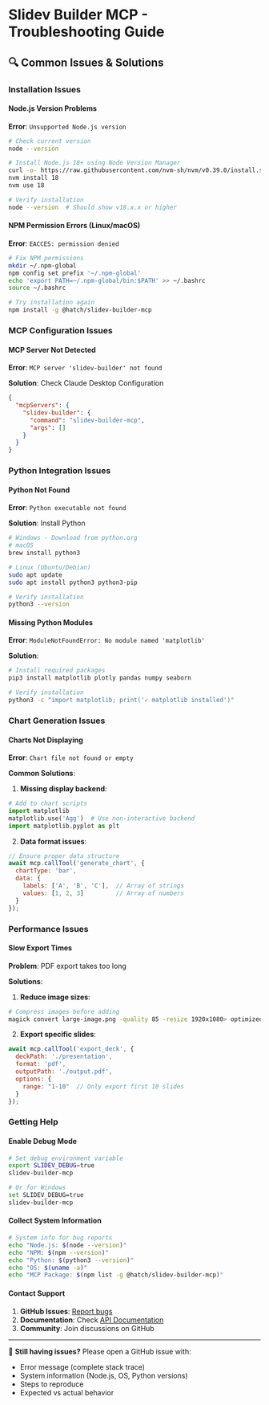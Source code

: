 # Slidev Builder MCP - Troubleshooting Guide

## 🔍 Common Issues & Solutions

### Installation Issues

#### Node.js Version Problems
**Error**: `Unsupported Node.js version`
```bash
# Check current version
node --version

# Install Node.js 18+ using Node Version Manager
curl -o- https://raw.githubusercontent.com/nvm-sh/nvm/v0.39.0/install.sh | bash
nvm install 18
nvm use 18

# Verify installation
node --version  # Should show v18.x.x or higher
```

#### NPM Permission Errors (Linux/macOS)
**Error**: `EACCES: permission denied`
```bash
# Fix NPM permissions
mkdir ~/.npm-global
npm config set prefix '~/.npm-global'
echo 'export PATH=~/.npm-global/bin:$PATH' >> ~/.bashrc
source ~/.bashrc

# Try installation again
npm install -g @hatch/slidev-builder-mcp
```

### MCP Configuration Issues

#### MCP Server Not Detected
**Error**: `MCP server 'slidev-builder' not found`

**Solution**: Check Claude Desktop Configuration
```json
{
  "mcpServers": {
    "slidev-builder": {
      "command": "slidev-builder-mcp",
      "args": []
    }
  }
}
```

### Python Integration Issues

#### Python Not Found
**Error**: `Python executable not found`

**Solution**: Install Python
```bash
# Windows - Download from python.org
# macOS
brew install python3

# Linux (Ubuntu/Debian)
sudo apt update
sudo apt install python3 python3-pip

# Verify installation
python3 --version
```

#### Missing Python Modules
**Error**: `ModuleNotFoundError: No module named 'matplotlib'`

**Solution**:
```bash
# Install required packages
pip3 install matplotlib plotly pandas numpy seaborn

# Verify installation
python3 -c "import matplotlib; print('✓ matplotlib installed')"
```

### Chart Generation Issues

#### Charts Not Displaying
**Error**: `Chart file not found or empty`

**Common Solutions**:
1. **Missing display backend**:
```python
# Add to chart scripts
import matplotlib
matplotlib.use('Agg')  # Use non-interactive backend
import matplotlib.pyplot as plt
```

2. **Data format issues**:
```javascript
// Ensure proper data structure
await mcp.callTool('generate_chart', {
  chartType: 'bar',
  data: {
    labels: ['A', 'B', 'C'],  // Array of strings
    values: [1, 2, 3]         // Array of numbers
  }
});
```

### Performance Issues

#### Slow Export Times
**Problem**: PDF export takes too long

**Solutions**:
1. **Reduce image sizes**:
```bash
# Compress images before adding
magick convert large-image.png -quality 85 -resize 1920x1080> optimized.png
```

2. **Export specific slides**:
```javascript
await mcp.callTool('export_deck', {
  deckPath: './presentation',
  format: 'pdf',
  outputPath: './output.pdf',
  options: {
    range: "1-10"  // Only export first 10 slides
  }
});
```

### Getting Help

#### Enable Debug Mode
```bash
# Set debug environment variable
export SLIDEV_DEBUG=true
slidev-builder-mcp

# Or for Windows
set SLIDEV_DEBUG=true
slidev-builder-mcp
```

#### Collect System Information
```bash
# System info for bug reports
echo "Node.js: $(node --version)"
echo "NPM: $(npm --version)"
echo "Python: $(python3 --version)"
echo "OS: $(uname -a)"
echo "MCP Package: $(npm list -g @hatch/slidev-builder-mcp)"
```

#### Contact Support
1. **GitHub Issues**: [Report bugs](https://github.com/adolfosalasgomez3011/slidev-builder-mcp/issues)
2. **Documentation**: Check [API Documentation](./API-DOCUMENTATION.md)
3. **Community**: Join discussions on GitHub

---

🛟 **Still having issues?** Please open a GitHub issue with:
- Error message (complete stack trace)
- System information (Node.js, OS, Python versions)
- Steps to reproduce
- Expected vs actual behavior